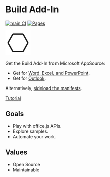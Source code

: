 # Build Add-In

[![main CI](https://github.com/wandyezj/build-add-in/actions/workflows/main.yml/badge.svg?branch=main)](https://github.com/wandyezj/build-add-in/actions/workflows/main.yml)
[![Pages](https://github.com/wandyezj/build-add-in/actions/workflows/pages.yml/badge.svg?branch=main)](https://github.com/wandyezj/build-add-in/actions/workflows/pages.yml)

![Logo](./assets/icon-80.png)

Get the Build Add-In from Microsoft AppSource:

- Get for [Word, Excel, and PowerPoint](https://appsource.microsoft.com/en-us/product/office/WA200006798).
- Get for [Outlook](https://appsource.microsoft.com/en-us/product/office/WA200006932).

Alternatively, [sideload the manifests](https://github.com/wandyezj/build-add-in/blob/main/docs/sideload.md).

[Tutorial](https://github.com/wandyezj/build-add-in/blob/main/docs/tutorial.md)

## Goals

- Play with office.js APIs.
- Explore samples.
- Automate your work.

## Values

- Open Source
- Maintainable
